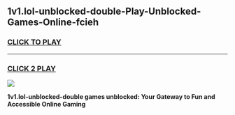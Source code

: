 
## 1v1.lol-unblocked-double-Play-Unblocked-Games-Online-fcieh
<h3>
<a href="https://premium76.site?title=1v1.lol-unblocked-double&ref=25A">CLICK TO PLAY</a></h3>
<hr>

<h3>
<a href="https://premium76.site?title=1v1.lol-unblocked-double&ref=25A">CLICK 2 PLAY</a>
  
</h3>

<a href="https://premium76.site?title=1v1.lol-unblocked-double&ref=25A"><img src="https://clearcache.store/games.png"></a>


**1v1.lol-unblocked-double games unblocked: Your Gateway to Fun and Accessible Online Gaming**
